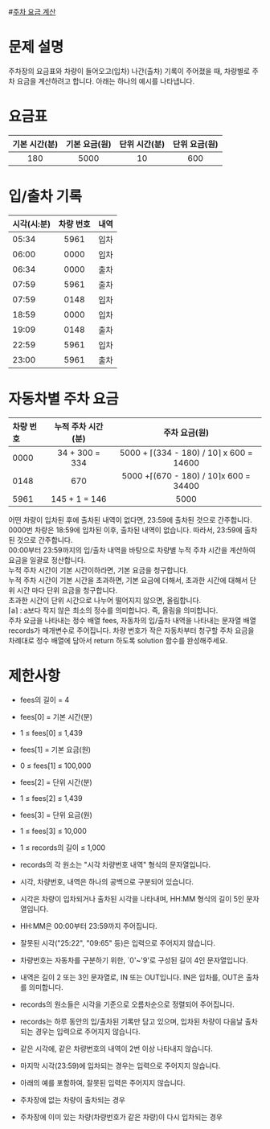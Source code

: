 #[주차 요금 계산](https://school.programmers.co.kr/learn/courses/30/lessons/92341)

# 문제 설명
주차장의 요금표와 차량이 들어오고(입차) 나간(출차) 기록이 주어졌을 때, 차량별로 주차 요금을 계산하려고 합니다. 아래는 하나의 예시를 나타냅니다.

# 요금표
기본 시간(분)|	기본 요금(원)|	단위 시간(분)	|단위 요금(원)
:---:|:---:|:---:|:---:|
180|	5000|	10|	600
 

# 입/출차 기록
시각(시:분)	|차량 번호	|내역
:---|:---:|:---:|
05:34	|5961	|입차
06:00	|0000	|입차
06:34	|0000	|출차
07:59	|5961	|출차
07:59	|0148	|입차
18:59	|0000	|입차
19:09	|0148	|출차
22:59	|5961	|입차
23:00	|5961	|출차
 

# 자동차별 주차 요금
차량 번호	|누적 주차 시간(분)	|주차 요금(원)
:---|:---:|:---:|
0000	|34 + 300 = 334	|5000 + ⌈(334 - 180) / 10⌉ x 600 = 14600
0148	|670	|5000 +⌈(670 - 180) / 10⌉x 600 = 34400
5961	|145 + 1 = 146	|5000


어떤 차량이 입차된 후에 출차된 내역이 없다면, 23:59에 출차된 것으로 간주합니다.</br>
0000번 차량은 18:59에 입차된 이후, 출차된 내역이 없습니다. 따라서, 23:59에 출차된 것으로 간주합니다.</br>
00:00부터 23:59까지의 입/출차 내역을 바탕으로 차량별 누적 주차 시간을 계산하여 요금을 일괄로 정산합니다.</br>
누적 주차 시간이 기본 시간이하라면, 기본 요금을 청구합니다.</br>
누적 주차 시간이 기본 시간을 초과하면, 기본 요금에 더해서, 초과한 시간에 대해서 단위 시간 마다 단위 요금을 청구합니다.</br>
초과한 시간이 단위 시간으로 나누어 떨어지지 않으면, 올림합니다.</br>
⌈a⌉ : a보다 작지 않은 최소의 정수를 의미합니다. 즉, 올림을 의미합니다.</br>
주차 요금을 나타내는 정수 배열 fees, 자동차의 입/출차 내역을 나타내는 문자열 배열 records가 매개변수로 주어집니다. 차량 번호가 작은 자동차부터 청구할 주차 요금을 차례대로 정수 배열에 담아서 return 하도록 solution 함수를 완성해주세요.</br>

# 제한사항
* fees의 길이 = 4

* fees[0] = 기본 시간(분)</br>
* 1 ≤ fees[0] ≤ 1,439</br>
* fees[1] = 기본 요금(원)</br>
* 0 ≤ fees[1] ≤ 100,000</br>
* fees[2] = 단위 시간(분)</br>
* 1 ≤ fees[2] ≤ 1,439</br>
* fees[3] = 단위 요금(원)</br>
* 1 ≤ fees[3] ≤ 10,000</br>
* 1 ≤ records의 길이 ≤ 1,000</br>

* records의 각 원소는 "시각 차량번호 내역" 형식의 문자열입니다.
* 시각, 차량번호, 내역은 하나의 공백으로 구분되어 있습니다.
* 시각은 차량이 입차되거나 출차된 시각을 나타내며, HH:MM 형식의 길이 5인 문자열입니다.
* HH:MM은 00:00부터 23:59까지 주어집니다.
* 잘못된 시각("25:22", "09:65" 등)은 입력으로 주어지지 않습니다.
* 차량번호는 자동차를 구분하기 위한, `0'~'9'로 구성된 길이 4인 문자열입니다.
* 내역은 길이 2 또는 3인 문자열로, IN 또는 OUT입니다. IN은 입차를, OUT은 출차를 의미합니다.
* records의 원소들은 시각을 기준으로 오름차순으로 정렬되어 주어집니다.
* records는 하루 동안의 입/출차된 기록만 담고 있으며, 입차된 차량이 다음날 출차되는 경우는 입력으로 주어지지 않습니다.
* 같은 시각에, 같은 차량번호의 내역이 2번 이상 나타내지 않습니다.
* 마지막 시각(23:59)에 입차되는 경우는 입력으로 주어지지 않습니다.
* 아래의 예를 포함하여, 잘못된 입력은 주어지지 않습니다.
* 주차장에 없는 차량이 출차되는 경우
* 주차장에 이미 있는 차량(차량번호가 같은 차량)이 다시 입차되는 경우
